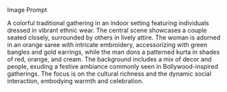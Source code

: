 Image Prompt

A colorful traditional gathering in an indoor setting featuring individuals dressed in vibrant ethnic wear. The central scene showcases a couple seated closely, surrounded by others in lively attire. The woman is adorned in an orange saree with intricate embroidery, accessorizing with green bangles and gold earrings, while the man dons a patterned kurta in shades of red, orange, and cream. The background includes a mix of decor and people, exuding a festive ambiance commonly seen in Bollywood-inspired gatherings. The focus is on the cultural richness and the dynamic social interaction, embodying warmth and celebration.
